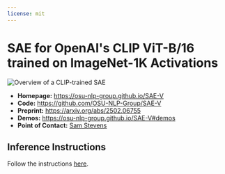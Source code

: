 ```yaml
---
license: mit
---
```


# SAE for OpenAI's CLIP ViT-B/16 trained on ImageNet-1K Activations

![Overview of a CLIP-trained SAE](https://osu-nlp-group.github.io/SAE-V/assets/overview2.webp)

* **Homepage:** https://osu-nlp-group.github.io/SAE-V
* **Code:** https://github.com/OSU-NLP-Group/SAE-V
* **Preprint:** https://arxiv.org/abs/2502.06755
* **Demos:** https://osu-nlp-group.github.io/SAE-V#demos
* **Point of Contact:** [Sam Stevens](mailto:stevens.994@buckeyemail.osu.edu)

## Inference Instructions

Follow the instructions [here](https://osu-nlp-group.github.io/SAE-V/saev/#inference-instructions).
